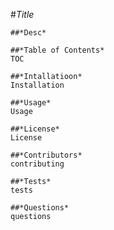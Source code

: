 #*Title* 

    ##*Desc*

    ##*Table of Contents*
    TOC
   
    ##*Intallatioon*
    Installation
    
    ##*Usage*
    Usage
    
    ##*License*
    License
    
    ##*Contributors*
    contributing
    
    ##*Tests*
    tests

    ##*Questions*
    questions